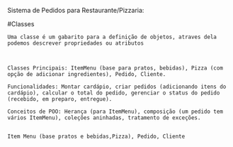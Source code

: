 Sistema de Pedidos para Restaurante/Pizzaria:

#Classes 

    Uma classe é um gabarito para a definição de objetos, atraves dela podemos descrever propriedades ou atributos



    Classes Principais: ItemMenu (base para pratos, bebidas), Pizza (com opção de adicionar ingredientes), Pedido, Cliente.

    Funcionalidades: Montar cardápio, criar pedidos (adicionando itens do cardápio), calcular o total do pedido, gerenciar o status do pedido (recebido, em preparo, entregue).

    Conceitos de POO: Herança (para ItemMenu), composição (um pedido tem vários ItemMenu), coleções aninhadas, tratamento de exceções.


    Item Menu (base pratos e bebidas,Pizza), Pedido, Cliente  
